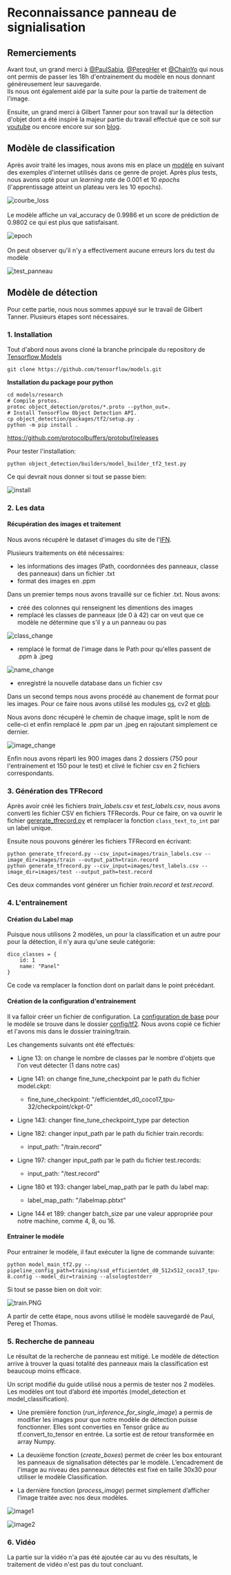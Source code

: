 # Reconnaissance panneau de signialisation

## Remerciements
Avant tout, un grand merci à [@PaulSabia](https://github.com/PaulSabia), [@PeregHer](https://github.com/PeregHer) et [@ChainYo](https://github.com/ChainYo) qui nous ont permis de passer les 18h d'entrainement du modèle en nous donnant généreusement leur sauvegarde.<br> 
Ils nous ont également aidé par la suite pour la partie de traitement de l'image.

Ensuite, un grand merci à Gilbert Tanner pour son travail sur la détection d'objet dont a été inspiré la majeur partie du travail effectué que ce soit sur 
[youtube](https://www.youtube.com/watch?v=cvyDYdI2nEI) ou encore encore sur son [blog](https://gilberttanner.com/blog/tensorflow-object-detection-with-tensorflow-2-creating-a-custom-model).

## Modèle de classification

Après avoir traité les images, nous avons mis en place un [modèle](panneau_classification.ipynb) en suivant des exemples d'internet utilisés dans ce genre de projet. Après plus tests, nous avons opté pour
un *learning rate* de 0.001 et 10 *epochs* (l'apprentissage atteint un plateau vers les 10 epochs).

![courbe_loss](images/courbe_loss.PNG)
<br>
<br>
Le modèle affiche un val_accuracy de 0.9986 et un score de prédiction de 0.9802 ce qui est plus que satisfaisant.

![epoch](images/epoch.PNG)
<br>
<br>
On peut observer qu'il n'y a effectivement aucune erreurs lors du test du modèle

![test_panneau](images/test_panneau.PNG)

## Modèle de détection
Pour cette partie, nous nous sommes appuyé sur le travail de Gilbert Tanner. Plusieurs étapes sont nécessaires.

### 1. Installation

Tout d'abord nous avons cloné la branche principale du repository de [Tensorflow Models](https://github.com/TannerGilbert/Tensorflow-Object-Detection-API-Train-Model)

`git clone https://github.com/tensorflow/models.git`

**Installation du package pour python**

```
cd models/research
# Compile protos.
protoc object_detection/protos/*.proto --python_out=.
# Install TensorFlow Object Detection API.
cp object_detection/packages/tf2/setup.py .
python -m pip install .
```



https://github.com/protocolbuffers/protobuf/releases



Pour tester l'installation:

`python object_detection/builders/model_builder_tf2_test.py`

Ce qui devrait nous donner si tout se passe bien:

![install](images/install.PNG)

### 2. Les data

#### Récupération des images et traitement

Nous avons récupéré le dataset d'images du site de l'[IFN](https://benchmark.ini.rub.de/gtsdb_dataset.html).

Plusieurs traitements on été nécessaires:

* les informations des images (Path, coordonnées des panneaux, classe des panneaux) dans un fichier .txt
* format des images en .ppm

Dans un premier temps nous avons travaillé sur ce fichier .txt. Nous avons:

* créé des colonnes qui renseignent les dimentions des images
* remplacé les classes de panneaux (de 0 à 42) car on veut que ce modèle ne détermine que s'il y a un panneau ou pas <br>

![class_change](images/class_change.PNG)

* remplacé le format de l'image dans le Path pour qu'elles passent de .ppm à .jpeg

![name_change](images/name_change.PNG)

* enregistré la nouvelle database dans un fichier csv

Dans un second temps nous avons procédé au chanement de format pour les images. Pour ce faire nous avons utilisé les modules [os](https://docs.python.org/fr/3/library/os.html), cv2 et [glob](https://docs.python.org/fr/3.6/library/glob.html). 


Nous avons donc récupéré le chemin de chaque image, split le nom de celle-ci et enfin remplacé le .ppm par un .jpeg en rajoutant simplement ce dernier.

![image_change](images/image_change.PNG)

Enfin nous avons réparti les 900 images dans 2 dossiers (750 pour l'entrainement et 150 pour le test) et clivé le fichier csv en 2 fichiers correspondants.

### 3. Génération des TFRecord

Après avoir créé les fichiers *train_labels.csv* et *test_labels.csv*, nous avons converti les fichier CSV en fichiers TFRecords. Pour ce faire, on va ouvrir le fichier [gererate_tfrecord.py](https://github.com/TannerGilbert/Tensorflow-Object-Detection-API-Train-Model/blob/master/generate_tfrecord.py) et remplacer la fonction `class_text_to_int` par un label unique.

Ensuite nous pouvons générer les fichiers TFRecord en écrivant:<br>
```
python generate_tfrecord.py --csv_input=images/train_labels.csv --image_dir=images/train --output_path=train.record
python generate_tfrecord.py --csv_input=images/test_labels.csv --image_dir=images/test --output_path=test.record
```

Ces deux commandes vont générer un fichier *train.record* et *test.record*.

### 4. L'entrainement
#### Création du Label map

Puisque nous utilisons 2 modèles, un pour la classification et un autre pour pour la détection, il n'y aura qu'une seule catégorie:

```
dico_classes = {
    id: 1
    name: "Panel"
}
```

Ce code va remplacer la fonction dont on parlait dans le point précédant. 

#### Création de la configuration d'entrainement
Il va falloir créer un fichier de configuration. La [configuration de base](https://github.com/tensorflow/models/blob/master/research/object_detection/configs/tf2/ssd_efficientdet_d0_512x512_coco17_tpu-8.config) pour le modèle se trouve dans le dossier [config/tf2](https://github.com/tensorflow/models/tree/master/research/object_detection/configs/tf2). Nous avons copié ce fichier et l'avons mis dans le dossier training/train.

Les changements suivants ont été effectués:

* Ligne 13: on change le nombre de classes par le nombre d'objets que l'on veut détecter (1 dans notre cas)

* Ligne 141: on change fine_tune_checkpoint par le path du fichier model.ckpt:
    * fine_tune_checkpoint: "<path>/efficientdet_d0_coco17_tpu-32/checkpoint/ckpt-0"

* Ligne 143: changer fine_tune_checkpoint_type par detection

* Ligne 182: changer input_path par le path du fichier train.records:
    * input_path: "<path>/train.record"

* Ligne 197: changer input_path par le path du fichier test.records:
    * input_path: "<path>/test.record"

* Ligne 180 et 193: changer label_map_path par le path du label map:
    * label_map_path: "<path>/labelmap.pbtxt"

* Ligne 144 et 189: changer batch_size par une valeur appropriée pour notre machine, comme 4, 8, ou 16.

#### Entrainer le modèle
Pour entrainer le modèle, il faut exécuter la ligne de commande suivante:

```
python model_main_tf2.py --pipeline_config_path=training/ssd_efficientdet_d0_512x512_coco17_tpu-8.config --model_dir=training --alsologtostderr
```

Si tout se passe bien on doit voir:

![train.PNG](images/train.PNG)

A partir de cette étape, nous avons utilisé le modèle sauvegardé de Paul, Pereg et Thomas.


### 5. Recherche de panneau

Le résultat de la recherche de panneau est mitigé. Le modèle de détection arrive à trouver la quasi totalité des panneaux mais la classification est beaucoup moins efficace. 

Un script modifié du guide utilisé nous a permis de tester nos 2 modèles. Les modèles ont tout d’abord été importés (model_detection et model_classification).
* Une première fonction (*run_inference_for_single_image*) a permis de modifier les images pour que notre modèle de détection puisse fonctionner. Elles sont converties en Tensor grâce au tf.convert_to_tensor en entrée. La sortie est de retour transformée en array Numpy.

* La deuxième fonction (*create_boxes*) permet de créer les box entourant les panneaux de signalisation détectés par le modèle. L’encadrement de l'image au niveau des panneaux détectés est fixé en taille 30x30 pour utiliser le modèle Classification.

* La dernière fonction (*process_image*) permet simplement d’afficher l’image traitée avec nos deux modèles.


![image1](images/images1.PNG)

![image2](images/image2.PNG)


### 6. Vidéo
La partie sur la vidéo n'a pas été ajoutée car au vu des résultats, le traitement de vidéo n'est pas du tout concluant.
